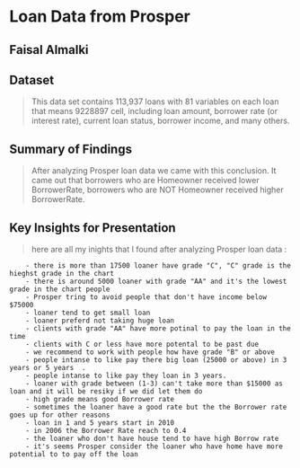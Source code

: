 # Loan Data from Prosper
## Faisal Almalki


## Dataset

> This data set contains 113,937 loans with 81 variables on each loan that means 9228897 cell, including loan amount, borrower rate (or interest rate), current loan status, borrower income, and many others.


## Summary of Findings

> After analyzing Prosper loan data we came with this conclusion. It came out that borrowers who are Homeowner received lower BorrowerRate, borrowers who are NOT Homeowner received higher BorrowerRate.  


## Key Insights for Presentation

> here are all my inights that I found after analyzing Prosper loan data :

        - there is more than 17500 loaner have grade "C", "C" grade is the hieghst grade in the chart
        - there is around 5000 loaner with grade "AA" and it's the lowest grade in the chart people 
        - Prosper tring to avoid people that don't have income below $75000
        - loaner tend to get small loan
        - loaner preferd not taking huge loan
        - clients with grade "AA" have more potinal to pay the loan in the time
        - clients with C or less have more potental to be past due
        - we recommend to work with people how have grade "B" or above
        - people intanse to like pay there big loan (25000 or above) in 3 years or 5 years  .
        - people intanse to like pay they loan in 3 years.
        - loaner with grade between (1-3) can't take more than $15000 as loan and it will be resiky if we did let them do
        - high grade means good Borrower rate 
        - sometimes the loaner have a good rate but the the Borrower rate goes up for other reasons
        - loan in 1 and 5 years start in 2010 
        - in 2006 the Borrower Rate reach to 0.4
        - the loaner who don't have house tend to have high Borrow rate 
        - it's seems Prosper consider the loaner who have home have more potential to to pay off the loan